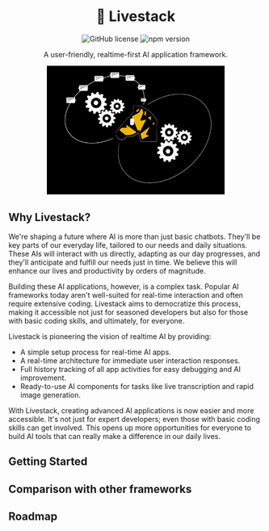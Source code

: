 
<h1 align="center">🦓&nbsp;Livestack
</h1>

<p align="center">
<img src="https://img.shields.io/badge/license-MIT-blue.svg" alt="GitHub license" />
<img src="https://img.shields.io/npm/v/@livestack/core.svg?style=flat" alt="npm version" />
</p>

<p align="center">A user-friendly, realtime-first AI application framework.</p>

<p align="center">
<img src="assets/intro.gif"
     width="70%" height="auto" />
</p>

## Why Livestack?


We're shaping a future where AI is more than just basic chatbots. They'll be key parts of our everyday life, tailored to our needs and daily situations. These AIs will interact with us directly, adapting as our day progresses, and they'll anticipate and fulfill our needs just in time. We believe this will enhance our lives and productivity by orders of magnitude.

Building these AI applications, however, is a complex task. Popular AI frameworks today aren't well-suited for real-time interaction and often require extensive coding. Livestack aims to democratize this process, making it accessible not just for seasoned developers but also for those with basic coding skills, and ultimately, for everyone.

Livestack is pioneering the vision of realtime AI by providing:

- A simple setup process for real-time AI apps.
- A real-time architecture for immediate user interaction responses.
- Full history tracking of all app activities for easy debugging and AI improvement.
- Ready-to-use AI components for tasks like live transcription and rapid image generation.

With Livestack, creating advanced AI applications is now easier and more accessible. It's not just for expert developers; even those with basic coding skills can get involved. This opens up more opportunities for everyone to build AI tools that can really make a difference in our daily lives.

## Getting Started


## Comparison with other frameworks

## Roadmap

